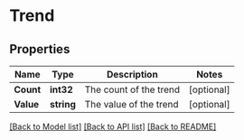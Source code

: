 # Trend

## Properties

Name | Type | Description | Notes
------------ | ------------- | ------------- | -------------
**Count** | **int32** | The count of the trend | [optional] 
**Value** | **string** | The value of the trend | [optional] 

[[Back to Model list]](../README.md#documentation-for-models) [[Back to API list]](../README.md#documentation-for-api-endpoints) [[Back to README]](../README.md)


